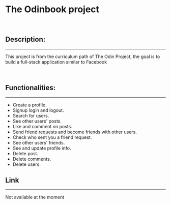 # The Odinbook project

<br/>

## Description:

---

This project is from the curriculum path of The Odin Project, 
the goal is to build a full-stack application similar to Facebook

<br/>

## Functionalities:

---

- Create a profile.
- Signup login and logout.
- Search for users.
- See other users' posts.
- Like and comment on posts.
- Send friend requests and become friends with other users.
- Check who sent you a friend request.
- See other users' friends.
- See and update profile info.
- Delete post.
- Delete comments.
- Delete users.

## Link

---

Not available at the moment
